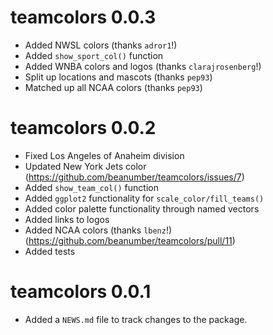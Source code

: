 # teamcolors 0.0.3

* Added NWSL colors (thanks `adror1`!)
* Added `show_sport_col()` function
* Added WNBA colors and logos (thanks `clarajrosenberg`!)
* Split up locations and mascots (thanks `pep93`)
* Matched up all NCAA colors (thanks `pep93`)

# teamcolors 0.0.2

* Fixed Los Angeles of Anaheim division
* Updated New York Jets color (https://github.com/beanumber/teamcolors/issues/7)
* Added `show_team_col()` function
* Added `ggplot2` functionality for `scale_color/fill_teams()`
* Added color palette functionality through named vectors
* Added links to logos
* Added NCAA colors (thanks `lbenz`!) (https://github.com/beanumber/teamcolors/pull/11)
* Added tests

# teamcolors 0.0.1

* Added a `NEWS.md` file to track changes to the package.



